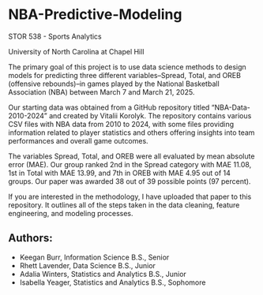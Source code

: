 # NBA-Predictive-Modeling
STOR 538 - Sports Analytics

University of North Carolina at Chapel Hill

The primary goal of this project is to use data science methods to design models for 
predicting three different variables–Spread, Total, and OREB (offensive rebounds)–in games 
played by the National Basketball Association (NBA) between March 7 and March 21, 2025. 

Our starting data was obtained from a GitHub repository titled “NBA-Data-2010-2024” 
and created by Vitalii Korolyk. The repository contains various CSV files with NBA data from 
2010 to 2024, with some files providing information related to player statistics and others 
offering insights into team performances and overall game outcomes.

The variables Spread, Total, and OREB were all evaluated by mean absolute error (MAE). Our group ranked 2nd in the Spread category with MAE 11.08, 1st in Total with MAE 13.99, and 7th in OREB with MAE 4.95 out of 14 groups. Our paper was awarded 38 out of 39 possible points (97 percent).

If you are interested in the methodology, I have uploaded that paper to this repository. It outlines all of the steps taken in the data cleaning, feature engineering, and modeling processes.

## Authors:
- Keegan Burr, Information Science B.S., Senior 
- Rhett Lavender, Data Science B.S., Junior 
- Adalia Winters, Statistics and Analytics B.S., Junior 
- Isabella Yeager, Statistics and Analytics B.S., Sophomore
